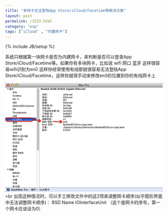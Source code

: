 ```yaml
---
title: "多网卡无法登陆App Store/iCloud/Facetime等解决方案"
layout: post
permalink: /1532.html
category: "exp"
tags: ["iCloud" , "内建网卡"]
---
```

{% include JB/setup %}

系统只根据第一块网卡是否为内建网卡，来判断是否可以登录App Store/iCloud/Facetime等。如果你有多块网卡，比如说 wifi 网口 蓝牙 这样很容易wifi识别为en0 这样你经常使用有线那就很容易无法登陆App Store/iCloud/Facetime，这样你就得手动来修改en0的位置到你的有线网卡上

![多网卡无法登陆App Store/iCloud/Facetime等解决方案][1]<br 出现这种情况时，可以手工修改文件中的这2项来调整网卡顺序(似乎图形界面中无法调整网卡顺序)：
BSD Name
IOInterfaceUnit （这个是网卡的序号，第一个网卡应该设为0）

 [1]: /wp-content/uploads/sinapicv2-backup/1532-ww3-large-005V4vEUjw1enveuoxwelj30go0bjwfn.jpg

